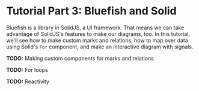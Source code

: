 # Tutorial Part 3: Bluefish and Solid

Bluefish is a library in SolidJS, a UI framework. That means we can take advantage of SolidJS's
features to make our diagrams, too. In this tutorial, we'll see how to make custom marks and
relations, how to map over data using Solid's `For` component, and make an interactive diagram with
signals.

**TODO:** Making custom components for marks and relations

**TODO:** For loops

**TODO:** Reactivity
